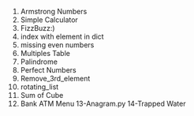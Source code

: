 1. Armstrong Numbers
2. Simple Calculator
3. FizzBuzz:)
4. index with element in dict
5. missing even numbers
6. Multiples Table
7. Palindrome
8. Perfect Numbers
9. Remove_3rd_element
10. rotating_list
11. Sum of Cube
12. Bank ATM Menu
13-Anagram.py
14-Trapped Water
